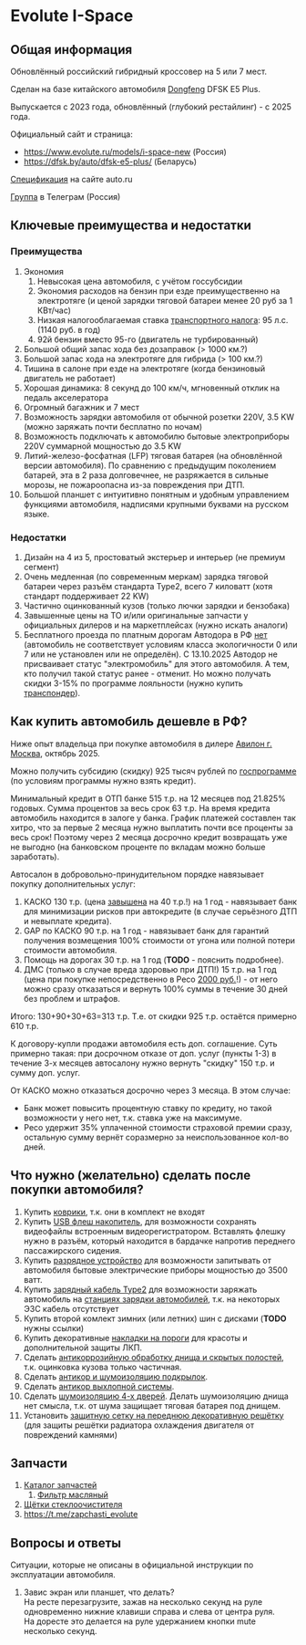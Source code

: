 # Evolute I-Space

## Общая информация

Обновлённый российский гибридный кроссовер на 5 или 7 мест.

Сделан на базе китайского автомобиля [Dongfeng](https://ru.wikipedia.org/wiki/Dongfeng) DFSK E5 Plus.

Выпускается с 2023 года, обновлённый (глубокий рестайлинг) - с 2025 года.

Официальный сайт и страница:
  * https://www.evolute.ru/models/i-space-new (Россия)
  * https://dfsk.by/auto/dfsk-e5-plus/ (Беларусь)

[Спецификация](https://auto.ru/catalog/cars/dongfeng/fengon_e5/24039797/24039863/specifications/24039863_24039958_24039904/) на сайте auto.ru

[Группа](https://t.me/evolute_iSpace) в Телеграм (Россия)


## Ключевые преимущества и недостатки

### Преимущества

1. Экономия
   1. Невысокая цена автомобиля, с учётом госсубсидии
   1. Экономия расходов на бензин при езде преимущественно на электротяге (и ценой зарядки тяговой батареи менее 20 руб за 1 КВт/час)
   1. Низкая налогооблагаемая ставка [транспортного налога](https://ru.wikipedia.org/wiki/%D0%A2%D1%80%D0%B0%D0%BD%D1%81%D0%BF%D0%BE%D1%80%D1%82%D0%BD%D1%8B%D0%B9_%D0%BD%D0%B0%D0%BB%D0%BE%D0%B3): 95 л.с. (1140 руб. в год)
   1. 92й бензин вместо 95-го (двигатель не турбированный)
1. Большой общий запас хода без дозаправок (> 1000 км.?)
1. Большой запас хода на электротяге для гибрида (> 100 км.?)
1. Тишина в салоне при езде на электротяге (когда бензиновый двигатель не работает)
1. Хорошая динамика: 8 секунд до 100 км/ч, мгновенный отклик на педаль акселератора
1. Огромный багажник и 7 мест
1. Возможность зарядки автомобиля от обычной розетки 220V, 3.5 KW (можно заряжать почти бесплатно по ночам)
1. Возможность подключать к автомобилю бытовые электроприборы 220V суммарной мощностью до 3.5 KW
1. Литий-железо-фосфатная (LFP) тяговая батарея (на обновлённой версии автомобиля). По сравнению с предыдущим поколением батарей, эта в 2 раза долговечнее, не разряжается в сильные морозы, не пожароопасна из-за повреждения при ДТП.
1. Большой планшет с интуитивно понятным и удобным управлением функциями автомобиля, надписями крупными буквами на русском языке.

### Недостатки

1. Дизайн на 4 из 5, простоватый экстерьер и интерьер (не премиум сегмент)
1. Очень медленная (по современным меркам) зарядка тяговой батареи через разъём стандарта Type2, всего 7 киловатт (хотя стандарт поддерживает 22 KW)
1. Частично оцинкованный кузов (только лючки зарядки и бензобака)
1. Завышенные цены на ТО и/или оригинальные запчасти у официальных дилеров и на маркетплейсах (нужно искать аналоги)
1. Бесплатного проезда по платным дорогам Автодора в РФ [нет](https://avtodor-tr.ru/loyalty-program/offers/elektrokar2025/) (автомобиль не соответствует условиям класса экологичности 0 или 7 или не установлен или не определён).
С 13.10.2025 Автодор не присваивает статус "электромобиль" для этого автомобиля. А тем, кто получил такой статус ранее - отменит. Но можно получать скидки 3-15% по программе лояльности (нужно купить [транспондер](https://avtodor-tr.ru/transponder/about/)).


## Как купить автомобиль дешевле в РФ?

Ниже опыт владельца при покупке автомобиля в дилере [Авилон г. Москва](https://evolute-avilon.ru/), октябрь 2025.

Можно получить субсидию (скидку) 925 тысяч рублей по [госпрограмме](https://auto.ru/mag/article/gosprogramma-na-pokupku-avtomobilya-kto-mozhet-v-ney-uchastvovat-i-kak-vsyo-oformit/) (по условиям программы нужно взять кредит).

Минимальный кредит в ОТП банке 515 т.р. на 12 месяцев под 21.825% годовых.
Сумма процентов за весь срок 63 т.р.
На время кредита автомобиль находится в залоге у банка. 
График платежей составлен так хитро, что за первые 2 месяца нужно выплатить почти все проценты за весь срок! Поэтому через 2 месяца досрочно кредит возвращать уже не выгодно (на банковском проценте по вкладам можно больше заработать).

Автосалон в добровольно-принудительном порядке навязывает покупку дополнительных услуг: 
1. КАСКО 130 т.р. (цена [завышена](https://reso.ru/individual/auto/kasko/#calc) на 40 т.р.!) на 1 год - навязывает банк для минимизации рисков при автокредите (в случае серьёзного ДТП и невыплате кредита).
1. GAP по КАСКО 90 т.р. на 1 год - навязывает банк для гарантий получения возмещения 100% стоимости от угона или полной потери стоимости автомобиля.
1. Помощь на дорогах 30 т.р. на 1 год (**TODO** - пояснить подробнее).
1. ДМС (только в случае вреда здоровью при ДТП!) 15 т.р. на 1 год (цена при покупке непосредственно в Ресо [2000 руб.](https://reso.ru/individual/medicine/reso-dtp/)!) - от него можно сразу отказаться и вернуть 100% суммы в течение 30 дней без проблем и штрафов.

Итого: 130+90+30+63=313 т.р.
Т.е. от скидки 925 т.р. остаётся примерно 610 т.р.

К договору-купли продажи автомобиля есть доп. соглашение. Суть примерно такая: при досрочном отказе от доп. услуг (пункты 1-3) в течение 3-х месяцев автосалону нужно вернуть "скидку" 150 т.р. и сумму доп. услуг.

От КАСКО можно отказаться досрочно через 3 месяца. В этом случае:
* Банк может повысить процентную ставку по кредиту, но такой возможности у него нет, т.к. ставка уже на максимуме.
* Ресо удержит 35% уплаченной стоимости страховой премии сразу, остальную сумму вернёт соразмерно за неиспользованное кол-во дней.

## Что нужно (желательно) сделать после покупки автомобиля?

1. Купить [коврики](https://www.ozon.ru/product/kovriki-v-salon-avtomobilya-termoplastik-tpu-1-sht-1872745794/), т.к. они в комплект не входят
1. Купить [USB флеш накопитель](https://www.ozon.ru/product/sandisk-128-gb-usb-flesh-nakopitel-ultra-fit-sdcz430-128g-ultra-fit-sdcz430-128g-usb-3-2-miniusb-do-1586087214/), для возможности сохранять видеофайлы встроенным видеорегистратором. Вставлять флешку нужно в разъём, который находится в бардачке напротив переднего пассажирского сидения.
1. Купить [разрядное устройство](https://www.ozon.ru/product/razryadnoe-ustroystvo-v2l-dlya-avtomobilnogo-kabelya-adaptera-elektromobilya-s-evropeyskoy-1862988930/?reviewsVariantMode=2) для возможности запитывать от автомобиля бытовые электрические приборы мощностью до 3500 ватт.
1. Купить [зарядный кабель Type2](https://www.ozon.ru/product/kabel-zaryadnyy-dlya-elektromobilya-type2-type2-3-fazy-32a-22kvt-5m-2860024916/) для возможности заряжать автомобиль на [станциях зарядки автомобилей](https://yandex.ru/maps/213/moscow/category/electric_car_charging_station/43752131937/), т.к. на некоторых ЭЗС кабель отсутствует
1. Купить второй комлект зимних (или летних) шин с дисками (**TODO** нужны ссылки)
1. Купить декоративные [накладки на пороги](https://www.ozon.ru/product/nakladka-na-porogi-4-sht-2493598337/) для красоты и дополнительной защиты ЛКП.
1. Сделать [антикоррозийную обработку днища и скрытых полостей](https://антикор.рф/products-and-services/7/), т.к. оцинковка кузова только частичная.
1. Сделать [антикор и шумоизоляцию подкрылок](https://антикор.рф/products-and-services/11/).
1. Сделать [антикор выхлопной системы](https://антикор.рф/products-and-services/224/).
1. Сделать [шумоизоляцию 4-х дверей](https://антикор.рф/products-and-services/9/). Делать шумоизоляцию днища нет смысла, т.к. от шума защищает тяговая батарея под днищем.
1. Установить [защитную сетку на переднюю декоративную решётку](https://антикор.рф/products-and-services/10/) (для защиты решётки радиатора охлаждения двигателя от повреждений камнями)

## Запчасти

1. [Каталог запчастей](https://rem.ru/catalog/parts/evolute/i-space/i-space-2023/)
   1. [Фильтр масляный](https://rem.ru/catalog/parts/h150021000ab-19948069/)
1. [Щётки стеклоочистителя](https://aliexpress.ru/item/1005008317283442.html?businessType=ProductDetail&sku_id=12000044590229590&spreadType=socialShare&srcSns=sns_More&utm_medium=sharing)
1. https://t.me/zapchasti_evolute

## Вопросы и ответы

Ситуации, которые не описаны в официальной инструкции по эксплуатации автомобиля.

1. Завис экран или планшет, что делать?\
   На ресте перезагрузите, зажав на несколько секунд на руле одновременно нижние клавиши справа и слева от центра руля.\
   На доресте это делается на руле удержанием кнопки mute несколько секунд.
